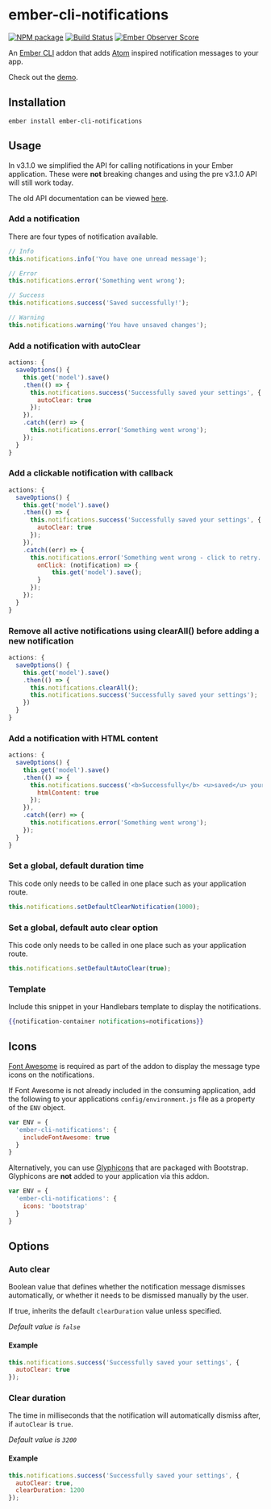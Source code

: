 # ember-cli-notifications

[![NPM package](https://img.shields.io/npm/v/ember-cli-notifications.svg)](https://www.npmjs.com/package/ember-cli-notifications) [![Build Status](https://img.shields.io/travis/stonecircle/ember-cli-notifications.svg)](https://travis-ci.org/stonecircle/ember-cli-notifications) [![Ember Observer Score](http://emberobserver.com/badges/ember-cli-notifications.svg)](http://emberobserver.com/addons/ember-cli-notifications)


An [Ember CLI] addon that adds [Atom] inspired notification messages to your app.

Check out the [demo].

## Installation

```shell
ember install ember-cli-notifications
```

## Usage

In v3.1.0 we simplified the API for calling notifications in your Ember application. These were **not** breaking changes and using the pre v3.1.0 API will still work today.

The old API documentation can be viewed [here](https://github.com/Blooie/ember-cli-notifications/blob/v3.0.0/README.md).

### Add a notification

There are four types of notification available.

```js
// Info
this.notifications.info('You have one unread message');

// Error
this.notifications.error('Something went wrong');

// Success
this.notifications.success('Saved successfully!');

// Warning
this.notifications.warning('You have unsaved changes');
```

### Add a notification with autoClear

```js
actions: {
  saveOptions() {
    this.get('model').save()
    .then(() => {
      this.notifications.success('Successfully saved your settings', {
        autoClear: true
      });
    }),
    .catch((err) => {
      this.notifications.error('Something went wrong');
    });
  }
}
```

### Add a clickable notification with callback
```js
actions: {
  saveOptions() {
    this.get('model').save()
    .then(() => {
      this.notifications.success('Successfully saved your settings', {
        autoClear: true
      });
    }),
    .catch((err) => {
      this.notifications.error('Something went wrong - click to retry.', {
        onClick: (notification) => {
            this.get('model').save();
        }
      });
    });
  }
}
```
### Remove all active notifications using clearAll() before adding a new notification

```js
actions: {
  saveOptions() {
    this.get('model').save()
    .then(() => {
      this.notifications.clearAll();
      this.notifications.success('Successfully saved your settings');
    })
  }
}
```

### Add a notification with HTML content

```js
actions: {
  saveOptions() {
    this.get('model').save()
    .then(() => {
      this.notifications.success('<b>Successfully</b> <u>saved</u> your settings', {
        htmlContent: true
      });
    }),
    .catch((err) => {
      this.notifications.error('Something went wrong');
    });
  }
}
```

### Set a global, default duration time

This code only needs to be called in one place such as your application route.

```js
this.notifications.setDefaultClearNotification(1000);
```

### Set a global, default auto clear option

This code only needs to be called in one place such as your application route.

```js
this.notifications.setDefaultAutoClear(true);
```

### Template

Include this snippet in your Handlebars template to display the notifications.

```hbs
{{notification-container notifications=notifications}}
```

## Icons

[Font Awesome] is required as part of the addon to display the message type icons on the notifications.

If Font Awesome is not already included in the consuming application, add the following to your applications `config/environment.js` file as a property of the `ENV` object.

```js
var ENV = {
  'ember-cli-notifications': {
    includeFontAwesome: true
  }
}
```

Alternatively, you can use [Glyphicons] that are packaged with Bootstrap. Glyphicons are **not** added to your application via this addon.

```js
var ENV = {
  'ember-cli-notifications': {
    icons: 'bootstrap'
  }
}
```

## Options

### Auto clear

Boolean value that defines whether the notification message dismisses automatically, or whether it needs to be dismissed manually by the user.

If true, inherits the default `clearDuration` value unless specified.

*Default value is `false`*

#### Example

```js
this.notifications.success('Successfully saved your settings', {
  autoClear: true
});
```

### Clear duration

The time in milliseconds that the notification will automatically dismiss after, if `autoClear` is `true`.

*Default value is `3200`*

#### Example

```js
this.notifications.success('Successfully saved your settings', {
  autoClear: true,
  clearDuration: 1200
});
```

[Ember CLI]: http://ember-cli.com
[Atom]: https://github.com/atom/notifications
[demo]: http://stonecircle.github.io/ember-cli-notifications
[broccoli-sass]: https://www.npmjs.com/package/broccoli-sass
[Font Awesome]: http://fortawesome.github.io/Font-Awesome
[Glyphicons]: http://getbootstrap.com/components/#glyphicons
